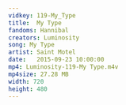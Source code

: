 ```yaml
---
vidkey: 119-My_Type
title:  My Type
fandoms: Hannibal
creators: Luminosity
song: My Type
artist: Saint Motel
date:   2015-09-23 10:00:00
mp4: Luminosity-119-My Type.m4v
mp4size: 27.28 MB
width: 720
height: 480
---
```



  